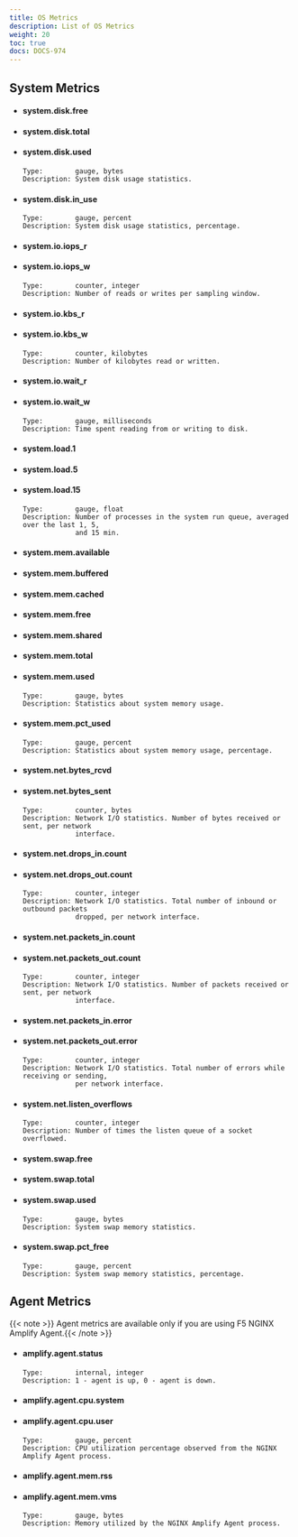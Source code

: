 ```yaml
---
title: OS Metrics
description: List of OS Metrics
weight: 20
toc: true
docs: DOCS-974
---
```


## System Metrics

- ####  **system.disk.free**
- ####  **system.disk.total**
- ####  **system.disk.used**


  ```
  Type:        gauge, bytes
  Description: System disk usage statistics.
  ```


- ####  **system.disk.in_use**


  ```
  Type:        gauge, percent
  Description: System disk usage statistics, percentage.
  ```


- ####  **system.io.iops_r**
- ####  **system.io.iops_w**


  ```
  Type:        counter, integer
  Description: Number of reads or writes per sampling window.
  ```


- ####  **system.io.kbs_r**
- ####  **system.io.kbs_w**


  ```
  Type:        counter, kilobytes
  Description: Number of kilobytes read or written.
  ```


- ####  **system.io.wait_r**
- ####  **system.io.wait_w**


  ```
  Type:        gauge, milliseconds
  Description: Time spent reading from or writing to disk.
  ```


- ####  **system.load.1**
- ####  **system.load.5**
- ####  **system.load.15**


  ```
  Type:        gauge, float
  Description: Number of processes in the system run queue, averaged over the last 1, 5,
               and 15 min.
  ```


- ####  **system.mem.available**
- ####  **system.mem.buffered**
- ####  **system.mem.cached**
- ####  **system.mem.free**
- ####  **system.mem.shared**
- ####  **system.mem.total**
- ####  **system.mem.used**


  ```
  Type:        gauge, bytes
  Description: Statistics about system memory usage.
  ```


- ####  **system.mem.pct_used**


  ```
  Type:        gauge, percent
  Description: Statistics about system memory usage, percentage.
  ```


- ####  **system.net.bytes_rcvd**
- ####  **system.net.bytes_sent**


  ```
  Type:        counter, bytes
  Description: Network I/O statistics. Number of bytes received or sent, per network
               interface.
  ```


- ####  **system.net.drops_in.count**
- ####  **system.net.drops_out.count**


  ```
  Type:        counter, integer
  Description: Network I/O statistics. Total number of inbound or outbound packets
               dropped, per network interface.
  ```


- ####  **system.net.packets_in.count**
- ####  **system.net.packets_out.count**


  ```
  Type:        counter, integer
  Description: Network I/O statistics. Number of packets received or sent, per network
               interface.
  ```


- ####  **system.net.packets_in.error**
- ####  **system.net.packets_out.error**


  ```
  Type:        counter, integer
  Description: Network I/O statistics. Total number of errors while receiving or sending,
               per network interface.
  ```


- ####  **system.net.listen_overflows**


  ```
  Type:        counter, integer
  Description: Number of times the listen queue of a socket overflowed.
  ```


- ####  **system.swap.free**
- ####  **system.swap.total**
- ####  **system.swap.used**


  ```
  Type:        gauge, bytes
  Description: System swap memory statistics.
  ```


- ####  **system.swap.pct_free**


  ```
  Type:        gauge, percent
  Description: System swap memory statistics, percentage.
  ```

## Agent Metrics

{{< note >}} Agent metrics are available only if you are using F5 NGINX Amplify Agent.{{< /note >}}

- ####  **amplify.agent.status**

   ```
   Type:        internal, integer
   Description: 1 - agent is up, 0 - agent is down.
   ```
- ####  **amplify.agent.cpu.system**
- ####  **amplify.agent.cpu.user**

   ```
   Type:        gauge, percent
   Description: CPU utilization percentage observed from the NGINX Amplify Agent process.
   ```


- ####  **amplify.agent.mem.rss**
- ####  **amplify.agent.mem.vms**


  ```
  Type:        gauge, bytes
  Description: Memory utilized by the NGINX Amplify Agent process.
  ```